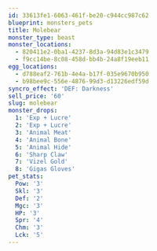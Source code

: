```yaml
---
id: 33613fe1-6063-461f-be20-c944cc987c62
blueprint: monsters_pets
title: Molebear
monster_type: beast
monster_locations:
  - 820411e2-0ba1-4237-8d3a-94d83e1c3479
  - f9cc14be-8c08-458d-bb4b-24a8f19eeb11
egg_locations:
  - d788eaf2-761b-4e4a-b17f-035e9670b950
  - b98bee9c-556e-4876-99d3-d13226edf59d
syncro_effect: 'DEF: Darkness'
sell_price: '60'
slug: molebear
monster_drops:
  1: 'Exp + Lucre'
  2: 'Exp + Lucre'
  3: 'Animal Meat'
  4: 'Animal Bone'
  5: 'Animal Hide'
  6: 'Sharp Claw'
  7: 'Vizel Gold'
  8: 'Gigas Gloves'
pet_stats:
  Pow: '3'
  Skl: '3'
  Def: '2'
  Mgc: '3'
  HP: '3'
  Spr: '4'
  Chm: '3'
  Lck: '5'
---
```

